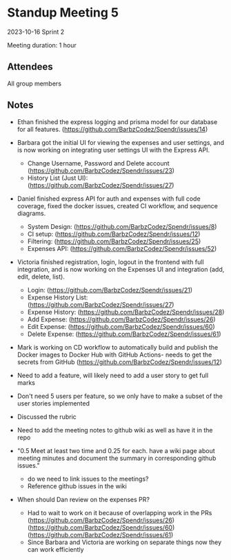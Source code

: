 # Standup Meeting 5

2023-10-16
Sprint 2

Meeting duration: 1 hour

## Attendees

All group members

## Notes

- Ethan finished the express logging and prisma model for our database for all features. (https://github.com/BarbzCodez/Spendr/issues/14)
- Barbara got the initial UI for viewing the expenses and user settings, and is now working on integrating user settings UI with the Express API. 
   - Change Username, Password and Delete account (https://github.com/BarbzCodez/Spendr/issues/23)
   - History List (Just UI): (https://github.com/BarbzCodez/Spendr/issues/27)
- Daniel finished express API for auth and expenses with full code coverage, fixed the docker issues, created CI workflow, and sequence diagrams. 
   - System Design: (https://github.com/BarbzCodez/Spendr/issues/8)
   - CI setup: (https://github.com/BarbzCodez/Spendr/issues/12)
   - Filtering: (https://github.com/BarbzCodez/Spendr/issues/25)
   - Expenses API: (https://github.com/BarbzCodez/Spendr/issues/52) 
- Victoria finished registration, login, logout in the frontend with full integration, and is now working on the Expenses UI and integration (add, edit, delete, list). 
   - Login: (https://github.com/BarbzCodez/Spendr/issues/21) 
   - Expense History List: (https://github.com/BarbzCodez/Spendr/issues/27)
   - Expense History: (https://github.com/BarbzCodez/Spendr/issues/28)
   - Add Expense: (https://github.com/BarbzCodez/Spendr/issues/26) 
   - Edit Expense: (https://github.com/BarbzCodez/Spendr/issues/60) 
   - Delete Expense: (https://github.com/BarbzCodez/Spendr/issues/61)
- Mark is working on CD workflow to automatically build and publish the Docker images to Docker Hub with GitHub Actions- needs to get the secrets from GitHub (https://github.com/BarbzCodez/Spendr/issues/12)

- Need to add a feature, will likely need to add a user story to get full marks
- Don't need 5 users per feature, so we only have to make a subset of the user stories implemented

- Discussed the rubric

- Need to add the meeting notes to github wiki as well as have it in the repo

- "0.5 Meet at least two time and 0.25 for each. have a wiki page about meeting minutes and document the summary in corresponding github issues."
  - do we need to link issues to the meetings?
  - Reference github issues in the wiki

- When should Dan review on the expenses PR?
  - Had to wait to work on it because of overlapping work in the PRs (https://github.com/BarbzCodez/Spendr/issues/26) (https://github.com/BarbzCodez/Spendr/issues/60) (https://github.com/BarbzCodez/Spendr/issues/61)
  - Since Barbara and Victoria are working on separate things now they can work efficiently
